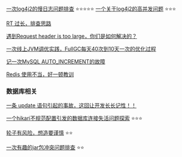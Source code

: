 [一次log4j2的慢日志问题排查](https://ayonel.github.io/2020/03/09/log4j2-slow/) :star::star::star::star::star:
[一个关于log4j2的高并发问题](https://juejin.cn/post/5b7d5b34518825430810be8e) :star::star::star:

[RT 过长，排查思路](https://mp.weixin.qq.com/s/TnLl2OW9XJLSZihcpgP7VQ)



[遇到Request header is too large，你们是如何解决的？](https://mp.weixin.qq.com/s/ip4NGwd6HcjZrLOvfxdIwg)

[一次线上JVM调优实践，FullGC每天40次到10天一次的优化过程](https://mp.weixin.qq.com/s/GFKyrq79cSQHnlX_2Bq9bQ)

[记一次MySQL AUTO_INCREMENT的故障](https://mp.weixin.qq.com/s/PK1LUuoht5LdZ1cM1Z7jiQ)

[Redis 使用不当，好一顿教训](https://mp.weixin.qq.com/s/P3Hv2kF8kqpxEbEkekiTHQ)

### 数据库相关

[一条 update 语句引起的事故，这回让开发长长记性！！](https://mp.weixin.qq.com/s/65r-vxMDRiyMuC9YR9A2uQ)

[一个hikari不规范配置引发的数据库连接失活问题探索](https://ayonel.github.io/2020/08/18/hikari-keeplive/) :star::star::star:



[轮子有风险，想造要谨慎](https://ayonel.github.io/2020/08/20/java-collections-nonstandard-usecase/) :star::star:

[一次有趣的jar包冲突问题排查](https://ayonel.github.io/2020/08/16/servlet-api-conflicts/) :star::star:
